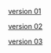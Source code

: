[version 01](https://github.com/Damon-Salvatore/leetcode/blob/js/problems/167/Two_Sum_II_Input_array_is_sorted_v1.js)

[version 02](https://github.com/Damon-Salvatore/leetcode/blob/js/problems/167/Two_Sum_II_Input_array_is_sorted_v2.js)

[version 03](https://github.com/Damon-Salvatore/leetcode/blob/js/problems/167/Two_Sum_II_Input_array_is_sorted_v3.js)
